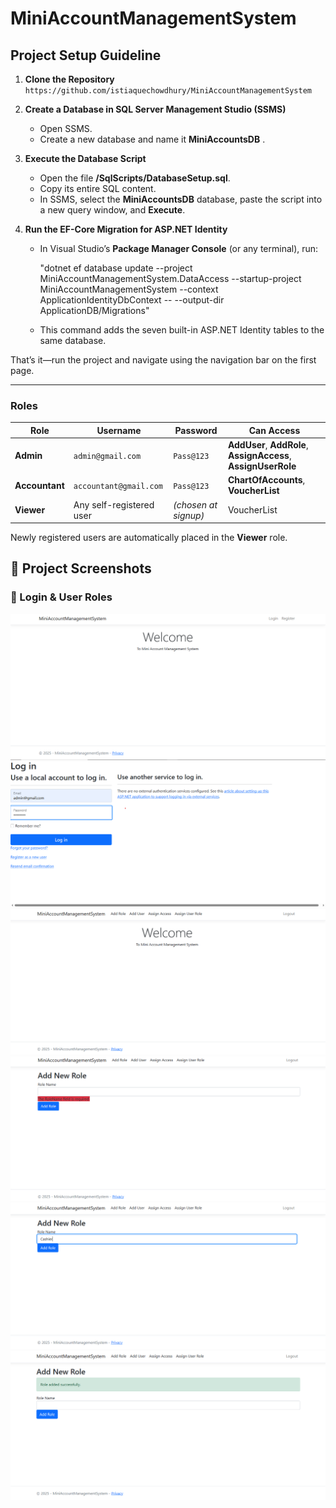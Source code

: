 # MiniAccountManagementSystem

## Project Setup Guideline

1. **Clone the Repository**  
   `https://github.com/istiaquechowdhury/MiniAccountManagementSystem`

2. **Create a Database in SQL Server Management Studio (SSMS)**  
   - Open SSMS.  
   - Create a new database and name it **MiniAccountsDB** .

3. **Execute the Database Script**  
   - Open the file **/SqlScripts/DatabaseSetup.sql**.  
   - Copy its entire SQL content.  
   - In SSMS, select the **MiniAccountsDB** database, paste the script into a new query window, and **Execute**.

4. **Run the EF-Core Migration for ASP.NET Identity**  
   - In Visual Studio’s **Package Manager Console** (or any terminal), run:  
   
     "dotnet ef database update --project MiniAccountManagementSystem.DataAccess  --startup-project MiniAccountManagementSystem  --context ApplicationIdentityDbContext -- --output-dir ApplicationDB/Migrations"
   
   - This command adds the seven built-in ASP.NET Identity tables to the same database.

That’s it—run the project and navigate using the navigation bar on the first page.

---

### Roles

| Role | Username | Password | Can Access |
|------|----------|----------|------------|
| **Admin** | `admin@gmail.com` | `Pass@123` | **AddUser**, **AddRole**, **AssignAccess**, **AssignUserRole** |
| **Accountant** | `accountant@gmail.com` | `Pass@123` | **ChartOfAccounts**, **VoucherList** |
| **Viewer** | Any self-registered user | *(chosen at signup)* | VoucherList |

Newly registered users are automatically placed in the **Viewer** role.

## 📸 Project Screenshots

### 🔐 Login & User Roles
![01 - Landing Page](ScreenShots/01-LandingPage.png)
![02 - Login As Admin](ScreenShots/02-LoginAsAdmin.png)
![03 - Admin's View](ScreenShots/03-AdminsView.png)
![04 - Add Role Validation](ScreenShots/04-AddRoleValidation.png)
![05 - Adding Cashier Role](ScreenShots/05-AddingCashierRole.png)
![06 - Cashier Role Added (Toast)](ScreenShots/06-AddedCashierRoleToasterAlert.png)
